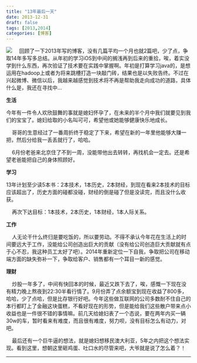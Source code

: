 ```yaml
---
title: "13年最后一天"
date: 2013-12-31
draft: false
tags: [2013,2014]
categories: [博客]
---
```


![](/Content/upload/Img20131231/s_b1xjp0pk_4zy.jpg) 
    回顾了一下2013年写的博客，没有几篇平均一个月也就2篇吧，少了点，争取14年多写多总结。从年初的学习iOS到中间的搁浅再到后来的重拾，唉，着实没学到什么东西，再次验证了技术要在实践中掌握啊。年初是打算学习java的，是想运用在hadoop上或者为将来跳槽打造一块敲门砖，结果也是以失败告终。不过在兴起微博、微信以后，我越来越感觉到技术将不再是帮助我走向成功的道路，具体什么是，我还在寻找中...

**生活** 

今年有一件令人欢欣鼓舞的事就是媳妇怀孕了，在未来的半个月中我们就要见到我们的宝宝了。媳妇给取的小名叫可可，希望他或她能够健康快乐地成长。

    哥哥的生意经过了一番周折终于稳定了下来，希望在新的一年里他能够大赚一把，然后分给我一丢丢就行了，哈哈。

    6月份老爸来北京住了不到一周，没能带他出去转转，再找机会一定去。还是希望老爸能把自己的身体照顾好。

**学习** 

13年计划至少读5本书：2本技术，1本历史，2本财经，到现在看来2本技术的目标应该超出了，历史方面的碰都没碰，财经的倒是碰了但是没读完，而且没什么收获。

    再次下达目标：1本技术，2本历史，1本财经，1本人际关系。

**工作** 

    人无论干什么终归是要吃饭的，所以要劳动。不得不承认今年花在生活上的时间要远大于工作，没能给公司创造出巨大的贡献（没有给公司创造巨大贡献就有点于心不忍，我这种员工太好了吧）。2014年重新定位一下自我，争取把公司在移动端方面的缺失弥补一下，争取给客户、销售都有一个耳目一新的感觉。

**理财** 

    炒股一年多了，中间有快回本的时候，最近又跌下去了，唉，感慨一下现在没有精力晚上熬夜到22:30半看行情了。9月份弄了点余额宝到现在收益了800多，哈哈，少了点哈，但是比存银行好吧。今年这些做互联网的公司多数耐不住自己的本行都盯上了金融这块蛋糕，不看好现在的形势，但是能给我们这些散户带来点小收益也是一件很不错的事情嘛。前几天给媳妇表了一个态说，要在两年内买一辆30w的车，暂时看来有难度，而且很有难度，努力呗，没有目标怎么有动力，对吧。

    最后还有一个巨牛逼的想法，就是媳妇想移民澳大利亚，5年之内把这个想法实现。看到这里，想朝这里砸鸡蛋、吐口水的尽管来吧，大爷就是说了怎么着？！
 
- - -
 
